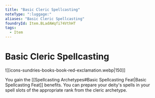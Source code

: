 ```yaml
---
title: "Basic Cleric Spellcasting"
noteType: ":luggage:"
aliases: "Basic Cleric Spellcasting"
foundryId: Item.BLadAWqfi74VthHT
tags:
  - Item
---
```


# Basic Cleric Spellcasting
![[icons-sundries-books-book-red-exclamation.webp|150]]

You gain the [[Spellcasting Archetypes#Basic Spellcasting Feat|Basic Spellcasting Feat]] benefits. You can prepare your deity's spells in your spell slots of the appropriate rank from the cleric archetype.
